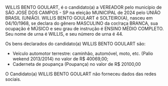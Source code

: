 WILLIS BENTO GOULART, é o candidato(a) a VEREADOR pelo município de SÃO JOSÉ DOS CAMPOS - SP na eleição MUNICIPAL de 2024 pelo UNIÃO BRASIL (UNIÃO). WILLIS BENTO GOULART é SOLTEIRO(A), nasceu em 04/10/1968, se declara do gênero MASCULINO da cor/raça BRANCA, sua ocupação é MÚSICO e seu grau de instrução é ENSINO MÉDIO COMPLETO. Seu nome de urna é WILLIS, e seu número de urna é 44.

Os bens declarados do candidato(a) WILLIS BENTO GOULART são: 
- Veículo automotor terrestre: caminhão, automóvel, moto, etc. (Palio wekend 2013/2014) no valor de R$ 40069,00;
- Caderneta de poupança (Poupança) no valor de R$ 20100,00

O Candidato(a) WILLIS BENTO GOULART não forneceu dados das redes sociais.
